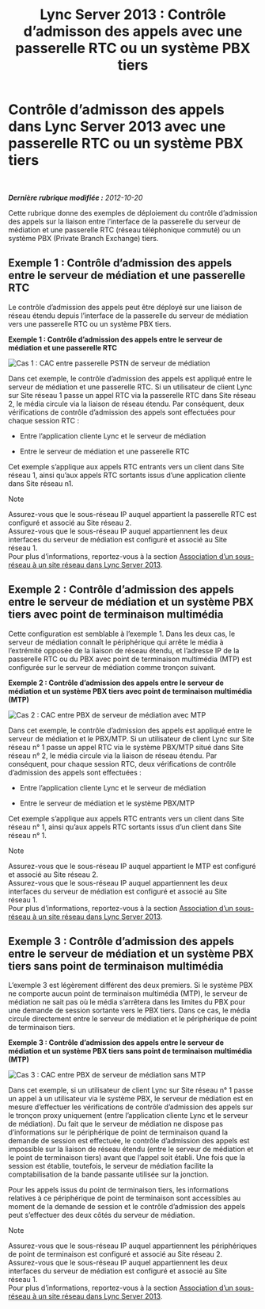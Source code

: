 ﻿---
title: 'Lync Server 2013 : Contrôle d’admisson des appels avec une passerelle RTC ou un système PBX tiers'
TOCTitle: Contrôle d’admisson des appels avec une passerelle RTC ou un système PBX tiers
ms:assetid: 95dc4ceb-bcad-48ee-86ec-af911727f853
ms:mtpsurl: https://technet.microsoft.com/fr-fr/library/Gg398762(v=OCS.15)
ms:contentKeyID: 49298137
ms.date: 05/20/2016
mtps_version: v=OCS.15
ms.translationtype: HT
---

# Contrôle d’admisson des appels dans Lync Server 2013 avec une passerelle RTC ou un système PBX tiers

 

_**Dernière rubrique modifiée :** 2012-10-20_

Cette rubrique donne des exemples de déploiement du contrôle d’admission des appels sur la liaison entre l’interface de la passerelle du serveur de médiation et une passerelle RTC (réseau téléphonique commuté) ou un système PBX (Private Branch Exchange) tiers.

## Exemple 1 : Contrôle d’admission des appels entre le serveur de médiation et une passerelle RTC

Le contrôle d’admission des appels peut être déployé sur une liaison de réseau étendu depuis l’interface de la passerelle du serveur de médiation vers une passerelle RTC ou un système PBX tiers.

**Exemple 1 : Contrôle d’admission des appels entre le serveur de médiation et une passerelle RTC**

![Cas 1 : CAC entre passerelle PSTN de serveur de médiation](images/Gg398762.4bebf9ee-2732-4ea6-bbe5-0269b2903d8c(OCS.15).jpg "Cas 1 : CAC entre passerelle PSTN de serveur de médiation")

Dans cet exemple, le contrôle d’admission des appels est appliqué entre le serveur de médiation et une passerelle RTC. Si un utilisateur de client Lync sur Site réseau 1 passe un appel RTC via la passerelle RTC dans Site réseau 2, le média circule via la liaison de réseau étendu. Par conséquent, deux vérifications de contrôle d’admission des appels sont effectuées pour chaque session RTC :

  - Entre l’application cliente Lync et le serveur de médiation

  - Entre le serveur de médiation et une passerelle RTC

Cet exemple s’applique aux appels RTC entrants vers un client dans Site réseau 1, ainsi qu’aux appels RTC sortants issus d’une application cliente dans Site réseau n1.

> [!NOTE]  
> Assurez-vous que le sous-réseau IP auquel appartient la passerelle RTC est configuré et associé au Site réseau 2.<br />
Assurez-vous que le sous-réseau IP auquel appartiennent les deux interfaces du serveur de médiation est configuré et associé au Site réseau 1.<br />
Pour plus d’informations, reportez-vous à la section <a href="lync-server-2013-associate-a-subnet-with-a-network-site.md">Association d’un sous-réseau à un site réseau dans Lync Server 2013</a>.

## Exemple 2 : Contrôle d’admission des appels entre le serveur de médiation et un système PBX tiers avec point de terminaison multimédia

Cette configuration est semblable à l’exemple 1. Dans les deux cas, le serveur de médiation connaît le périphérique qui arrête le média à l’extrémité opposée de la liaison de réseau étendu, et l’adresse IP de la passerelle RTC ou du PBX avec point de terminaison multimédia (MTP) est configurée sur le serveur de médiation comme tronçon suivant.

**Exemple 2 : Contrôle d’admission des appels entre le serveur de médiation et un système PBX tiers avec point de terminaison multimédia (MTP)**

![Cas 2 : CAC entre PBX de serveur de médiation avec MTP](images/Gg398762.1c0b5263-c053-4cca-842f-85dd670760c8(OCS.15).jpg "Cas 2 : CAC entre PBX de serveur de médiation avec MTP")

Dans cet exemple, le contrôle d’admission des appels est appliqué entre le serveur de médiation et le PBX/MTP. Si un utilisateur de client Lync sur Site réseau n° 1 passe un appel RTC via le système PBX/MTP situé dans Site réseau n° 2, le média circule via la liaison de réseau étendu. Par conséquent, pour chaque session RTC, deux vérifications de contrôle d’admission des appels sont effectuées :

  - Entre l’application cliente Lync et le serveur de médiation

  - Entre le serveur de médiation et le système PBX/MTP

Cet exemple s’applique aux appels RTC entrants vers un client dans Site réseau n° 1, ainsi qu’aux appels RTC sortants issus d’un client dans Site réseau n° 1.

> [!NOTE]  
> Assurez-vous que le sous-réseau IP auquel appartient le MTP est configuré et associé au Site réseau 2.<br />
Assurez-vous que le sous-réseau IP auquel appartiennent les deux interfaces du serveur de médiation est configuré et associé au Site réseau 1.<br />
Pour plus d’informations, reportez-vous à la section <a href="lync-server-2013-associate-a-subnet-with-a-network-site.md">Association d’un sous-réseau à un site réseau dans Lync Server 2013</a>.

## Exemple 3 : Contrôle d’admission des appels entre le serveur de médiation et un système PBX tiers sans point de terminaison multimédia

L’exemple 3 est légèrement différent des deux premiers. Si le système PBX ne comporte aucun point de terminaison multimédia (MTP), le serveur de médiation ne sait pas où le média s’arrêtera dans les limites du PBX pour une demande de session sortante vers le PBX tiers. Dans ce cas, le média circule directement entre le serveur de médiation et le périphérique de point de terminaison tiers.

**Exemple 3 : Contrôle d’admission des appels entre le serveur de médiation et un système PBX tiers sans point de terminaison multimédia (MTP)**

![Cas 3 : CAC entre PBX de serveur de médiation sans MTP](images/Gg398762.f4bcf800-3a68-4037-bb3f-adb2fdf50d32(OCS.15).jpg "Cas 3 : CAC entre PBX de serveur de médiation sans MTP")

Dans cet exemple, si un utilisateur de client Lync sur Site réseau n° 1 passe un appel à un utilisateur via le système PBX, le serveur de médiation est en mesure d’effectuer les vérifications de contrôle d’admission des appels sur le tronçon proxy uniquement (entre l’application cliente Lync et le serveur de médiation). Du fait que le serveur de médiation ne dispose pas d’informations sur le périphérique de point de terminaison quand la demande de session est effectuée, le contrôle d’admission des appels est impossible sur la liaison de réseau étendu (entre le serveur de médiation et le point de terminaison tiers) avant que l’appel soit établi. Une fois que la session est établie, toutefois, le serveur de médiation facilite la comptabilisation de la bande passante utilisée sur la jonction.

Pour les appels issus du point de terminaison tiers, les informations relatives à ce périphérique de point de terminaison sont accessibles au moment de la demande de session et le contrôle d’admission des appels peut s’effectuer des deux côtés du serveur de médiation.

> [!NOTE]  
> Assurez-vous que le sous-réseau IP auquel appartiennent les périphériques de point de terminaison est configuré et associé au Site réseau 2.<br />
Assurez-vous que le sous-réseau IP auquel appartiennent les deux interfaces du serveur de médiation est configuré et associé au Site réseau 1.<br />
Pour plus d’informations, reportez-vous à la section <a href="lync-server-2013-associate-a-subnet-with-a-network-site.md">Association d’un sous-réseau à un site réseau dans Lync Server 2013</a>.
